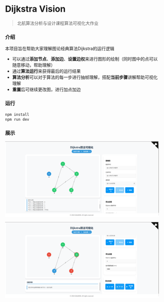 # Dijkstra Vision

> 北航算法分析与设计课程算法可视化大作业

### 介绍

本项目旨在帮助大家理解图论经典算法Dijkstra的运行逻辑

- 可以通过**添加节点**、**添加边**、**设置边权**来进行图形的绘制（同时图中的点可以随意移动，帮助理解）
- 通过**算法运行**来获得最后的运行结果
- **算法分析**可以对于算法的每一步进行抽帧理解，搭配**当前步骤**讲解帮助可视化理解
- **重置**后可继续更改图，进行加点加边

### 运行

```bash
npm install
npm run dev
```

### 展示

![alt text](/image/图编辑页面展示.png)

![alt text](/image/算法分析展示.png)